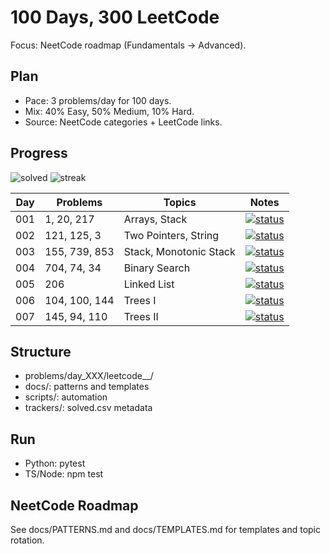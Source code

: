 # 100 Days, 300 LeetCode

Focus: NeetCode roadmap (Fundamentals → Advanced).

## Plan
- Pace: 3 problems/day for 100 days.
- Mix: 40% Easy, 50% Medium, 10% Hard.
- Source: NeetCode categories + LeetCode links.

## Progress
![solved](https://img.shields.io/badge/solved-12%2F300-blue) ![streak](https://img.shields.io/badge/streak-6_days-green)

| Day | Problems | Topics | Notes |
| --- | --- | --- | --- |
| 001 | 1, 20, 217 | Arrays, Stack | [![status](https://img.shields.io/badge/status-✅%20Complete-success.svg)](problems/day_001/README.md) |
| 002 | 121, 125, 3 | Two Pointers, String | [![status](https://img.shields.io/badge/status-✅%20Complete-success.svg)](problems/day_002/README.md) |
| 003 | 155, 739, 853 | Stack, Monotonic Stack | [![status](https://img.shields.io/badge/status-✅%20Complete-success.svg)](problems/day_003/README.md) |
| 004 | 704, 74, 34 | Binary Search | [![status](https://img.shields.io/badge/status-✅%20Complete-success.svg)](problems/day_004/README.md) |
| 005 | 206 | Linked List | [![status](https://img.shields.io/badge/status-⏸️%20Skipped-yellow.svg)](problems/day_005/README.md) |
| 006 | 104, 100, 144 | Trees I | [![status](https://img.shields.io/badge/status-✅%20Complete-success.svg)](problems/day_006/README.md) |
| 007 | 145, 94, 110 | Trees II | [![status](https://img.shields.io/badge/status-📝%20Added-blue.svg)](problems/day_007/README.md) |

## Structure
- problems/day_XXX/leetcode_<id>_<kebab-title>/
- docs/: patterns and templates
- scripts/: automation
- trackers/: solved.csv metadata

## Run
- Python: pytest
- TS/Node: npm test

## NeetCode Roadmap
See docs/PATTERNS.md and docs/TEMPLATES.md for templates and topic rotation.
